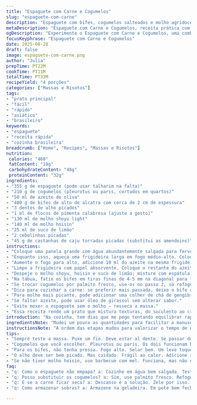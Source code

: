 ```yaml
---
title: "Espaguete com Carne e Cogumelos"
slug: "espaguete-com-carne"
description: "Espaguete com bifes, cogumelos salteados e molho agridoce com toque cítrico e crocante de castanhas. Combina suculência da carne de alto de alcatra com textura terrosa dos cogumelos e contraste das castanhas torradas. Temperado com alho, pimenta e mistura de molho de soja e hoisin para sabor complexo e equilibrado. Receita prática que ensina como reconhecer ponto da carne e textura das massas para evitar erro comum de cozimento excessivo. Dica extra para substituir cogumelos por palmito para quem prefere sabor mais suave e ainda manter crocância final. Ideal para quem curte jantares rápidos com técnica e sabor marcante."
metaDescription: "Espaguete com Carne e Cogumelos, receita prática com sabor intenso e crocância inigualável, ideal para jantares rápidos e surpreendentes."
ogDescription: "Experimente o Espaguete com Carne e Cogumelos, uma combinação de sabores e texturas que não vão te decepcionar. Rápido e saboroso."
focusKeyphrase: "Espaguete com Carne e Cogumelos"
date: 2025-08-28
draft: false
image: espaguete-com-carne.png
author: "Julia"
prepTime: PT22M
cookTime: PT11M
totalTime: PT33M
recipeYield: "4 porções"
categories: ["Massas e Risotos"]
tags:
- "prato principal"
- "fácil"
- "rápido"
- "asiático"
- "brasileiro"
keywords:
- "espaguete"
- "receita rápida"
- "cozinha brasileira"
breadcrumb: ["Home", "Recipes", "Massas e Risotos"]
nutrition: 
 calories: "460"
 fatContent: "18g"
 carbohydrateContent: "48g"
 proteinContent: "32g"
ingredients:
- "355 g de espaguete (pode usar talharim na falta)"
- "210 g de cogumelos (pleurotus ou paris, cortados em quartos)"
- "50 ml de azeite de oliva"
- "480 g de bifes de alto de alcatra com cerca de 2 cm de espessura"
- "3 dentes de alho picados"
- "1 ml de flocos de pimenta calabresa (ajuste a gosto)"
- "130 ml de molho shoyu light"
- "140 ml de molho hoisin"
- "25 ml de suco de limão"
- "2 cebolinhas picadas"
- "45 g de castanhas de caju torradas picadas (substitui as amendoins)"
instructions:
- "Coloque uma panela grande com água abundantemente salgada para ferver forte. Jogue o espaguete até sentir ele começar a soltar do fundo - cerca de 8-9 minutos, dependendo da marca. Teste: puxe um fio; deve estar firme ao morder, não empapado. Escorra bem."
- "Enquanto isso, aqueça uma frigideira larga em fogo médio-alto. Coloque 35 ml de azeite e jogue os cogumelos, mexendo de vez em quando. Quando começarem a soltar um cheiro terroso intenso e ficarem dourados nas bordas, tire e reserve em um prato."
- "Aumente o fogo para alto, adicione 10 ml do azeite na mesma frigideira. Tempere os bifes com sal e pimenta. Coloque na frigideira quente, escute o chiado forte. Doure por uns 2 minutos cada lado para um ponto malpassado. Carrega uma crosta marrom bonita. Tire e deixe descansar 6 minutos enrolado em papel alumínio para reter o suco."
- "Limpe a frigideira com papel absorvente. Coloque o restante do azeite, abaixe para médio. Acrescente o alho picado e a pimenta em flocos. Mexa rápido por 45 segundos até aroma forte, cuidado para não queimar ou fica amargo."
- "Despeje o molho shoyu, hoisin e suco de limão; misture com espátula. Espere o molho engrossar levemente – bolhinhas nas bordas são sinal. Misture o espaguete e os cogumelos. Mexa até tudo estar bem coberto e brilhando com o molho - cerca de 2-3 minutos."
- "Na tábua, fatie os bifes em tiras finas de 4-5 mm na diagonal para textura macia na boca. Separe em porções nos pratos, jogue o espaguete por cima ou ao lado. Finalize com a cebolinha e as castanhas por cima para crocância."
- "Se trocar cogumelos por palmito fresco, use-os no passo 2, só refogue rápido para não soltar água demais."
- "Dica para cozinhar a carne: se preferir mais passada, deixe o bife um minuto a mais de cada lado, mas alerta que seca rápido - descansar é obrigatório."
- "Para molho mais picante, pode adicionar uma colher de chá de gengibre ralado no passo 4."
- "Se faltar azeite, pode usar óleo de girassol sem alterar sabor."
- "Evite mexer o espaguete sem o molho – resseca a massa."
- "Essa receita rende um prato que mistura texturas, do suculento ao crocante, aromas vivos e sabores marcantes sem pesar."
introduction: "Na cozinha, tem dias que me pego tentando equilibrar rapidez com sabor intenso. Espaguete com bifes e cogumelos sempre me parece uma combinação batida, mas aprendi a transformar isso ajustando a maneira de cozinhar, valorizando cada textura e aroma. Uso altos bifes, sempre descansando para o suco não escapar, e troco as amendoins por castanhas de caju, que dão um toque levemente diferente – quase amanteigado. O toque ácido do limão corta a gordura da carne. Uma mistura asiática com jeito brasileiro sem frescura. Vai ver, a cozinha é isso: reconhecer cada som, cheiro e textura até o prato te fisgar."
ingredientsNote: "Mudei um pouco as quantidades para facilitar o manuseio e deixei o óleo mais homogêneo no preparo dos ingredientes. Cogumelos podem ser substituídos por palmito fresco, assim agradam paladares mais delicados e ainda mantêm textura ao refogar rápido. As castanhas de caju substituem as amendoins para quem tem alergia a amendoim ou quer algo mais brasileiro. O uso do limão em pequena quantidade traz frescor e evita que o prato fique muito pesado – essencial quando há carnes vermelhas. O molho hoisin é importante para trazer doçura equilibrada e não é tão comum, mas funciona como substituto um pouco de molho barbecue com mel, se faltar. O segredo da massa é não passar do ponto e sempre temperar a água, para dar sabor desde o início."
instructionsNote: "A ordem das etapas mudou para valorizar o tempo de descanso da carne sem perder o ritmo do cozimento da massa e dos cogumelos. O segredo principal está em não sobrecarregar a frigideira, executando a carne em fogo alto para selar, e usar o azeite aos poucos para não queimar o alho, que é frágil. A pimenta em flocos precisa ser adicionada no momento certo para liberar aroma sem deixar amargo. O molho deve cozinhar até reduzir ligeiramente para engrossar e aderir bem na massa, isso evita que fique água no prato. Fatie a carne depois de descansar para manter suculência. Essa desenrolada na receita evita erros comuns, como carne seca ou massa empapada, e ainda garante aroma e sabor que se sentem no ar antes de provar."
tips:
- "Sempre teste a massa. Puxe um fio. Deve estar al dente. Se passar do ponto, no outro prato, empapado. A água deve ser bem salgada. Sempre."
- "Cogumelos que você escolher. Pleurotus ou paris. Os dois funcionam bem. Mas refine o tempo de cozimento. Se secar, não dá sabor. Reserve com cuidado."
- "Para os bifes, não tenha pressa. Fogo alto. Selar bem. Um leve toque de sal e pimenta. Descansar é fundamental. Suco na carne. Não esqueça disso."
- "O alho deve ser bem picado. Mas cuidado. Frágil ao calor. Adicione rápido. Evite queimá-lo. O cheiro é sublime. Aroma invadindo a cozinha."
- "Se não tiver molho hoisin, use barbecue com mel. Funciona, mas não é a mesma coisa. E gengibre ralado no molho aumenta o sabor. Experimente."
faq:
- "q: Como o espaguete não empapa? a: Cozinhe em água bem salgada. Teste antes de escorrer. Al dente é chave. Se passar, massa pode ficar seca."
- "q: Posso substituir os cogumelos? a: Sim, use palmito fresco. Refogue pouco. O ponto é importante. Para quem gosta de suavidade, isso ajuda."
- "q: E se a carne ficar seca? a: Descanso é a solução. Zele por isso. Tempo ajuda na suculência. Tente não cozinhar demais também."
- "q: Como armazenar sobras? a: Armazene na geladeira. Em pote bem fechado. Consume rápido, melhor sabor. Reaqueça em fogo baixo."

---
```

